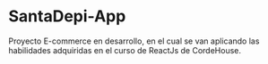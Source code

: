 # SantaDepi-App

Proyecto E-commerce en desarrollo, en el cual se van aplicando las habilidades adquiridas en el curso de ReactJs de CordeHouse.



